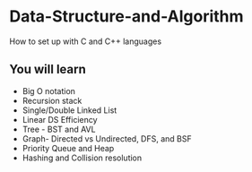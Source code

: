 # Data-Structure-and-Algorithm
How to set up with C and C++ languages 
## You will learn 
* Big O notation
* Recursion stack
* Single/Double Linked List
* Linear DS Efficiency
* Tree - BST and AVL
* Graph- Directed vs Undirected, DFS, and BSF
* Priority Queue and Heap
* Hashing and Collision resolution
